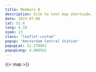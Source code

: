 ```yaml
---
title: Members B
description: Site to test map shortcode.
date: 2023-07-08
lat: 51.4
long: 4.10
zoom: 13
class: "leaflet-custom"
popup: "Amsterdam Central Station"
popupLat: 52.378062
popupLong: 4.900562
---
```


{{< map >}}

